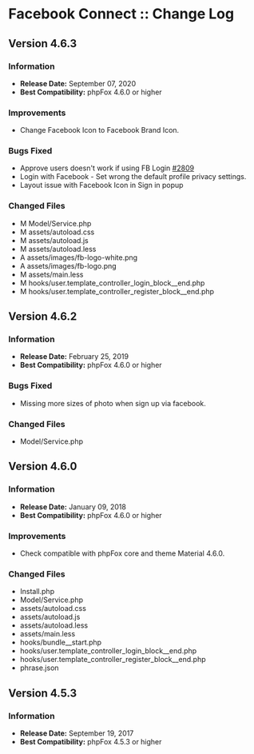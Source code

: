 # Facebook Connect :: Change Log

## Version 4.6.3

### Information

- **Release Date:** September 07, 2020
- **Best Compatibility:** phpFox 4.6.0 or higher

### Improvements

- Change Facebook Icon to Facebook Brand Icon.

### Bugs Fixed

- Approve users doesn't work if using FB Login [#2809](https://github.com/PHPfox-Official/phpfox-v4-issues/issues/2809)
- Login with Facebook - Set wrong the default profile privacy settings.
- Layout issue with Facebook Icon in Sign in popup

### Changed Files

- M Model/Service.php
- M assets/autoload.css
- M assets/autoload.js
- M assets/autoload.less
- A assets/images/fb-logo-white.png
- A assets/images/fb-logo.png
- M assets/main.less
- M hooks/user.template_controller_login_block__end.php
- M hooks/user.template_controller_register_block__end.php


## Version 4.6.2

### Information

- **Release Date:** February 25, 2019
- **Best Compatibility:** phpFox 4.6.0 or higher

### Bugs Fixed

- Missing more sizes of photo when sign up via facebook.

### Changed Files

- Model/Service.php

## Version 4.6.0

### Information

- **Release Date:** January 09, 2018
- **Best Compatibility:** phpFox 4.6.0 or higher

### Improvements

- Check compatible with phpFox core and theme Material 4.6.0.

### Changed Files

- Install.php
- Model/Service.php
- assets/autoload.css
- assets/autoload.js
- assets/autoload.less
- assets/main.less
- hooks/bundle__start.php
- hooks/user.template_controller_login_block__end.php
- hooks/user.template_controller_register_block__end.php
- phrase.json

## Version 4.5.3

### Information

- **Release Date:** September 19, 2017
- **Best Compatibility:** phpFox 4.5.3 or higher

